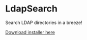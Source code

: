 # LdapSearch
Search LDAP directories in a breeze!

[Download installer here](https://bitbucket.org/mattiassamskar/ldapsearch/downloads/LdapSearch.msi)